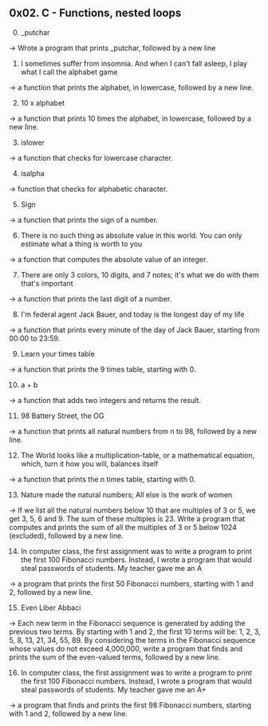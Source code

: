 ## 0x02. C - Functions, nested loops

0. _putchar

-> Wrote a program that prints _putchar, followed by a new line

1. I sometimes suffer from insomnia. And when I can't fall asleep, I play what I call the alphabet game

-> a function that prints the alphabet, in lowercase, followed by a new line.

2. 10 x alphabet

-> a function that prints 10 times the alphabet, in lowercase, followed by a new line.

3. islower

-> a function that checks for lowercase character.

4. isalpha

-> function that checks for alphabetic character.

5. Sign

-> a function that prints the sign of a number.

6. There is no such thing as absolute value in this world. You can only estimate what a thing is worth to you

-> a function that computes the absolute value of an integer.

7. There are only 3 colors, 10 digits, and 7 notes; it's what we do with them that's important

-> a function that prints the last digit of a number.

8. I'm federal agent Jack Bauer, and today is the longest day of my life

-> a function that prints every minute of the day of Jack Bauer, starting from 00:00 to 23:59.

9. Learn your times table

-> a function that prints the 9 times table, starting with 0.

10. a + b

-> a function that adds two integers and returns the result.

11. 98 Battery Street, the OG

-> a function that prints all natural numbers from n to 98, followed by a new line.

12. The World looks like a multiplication-table, or a mathematical equation, which, turn it how you will, balances itself

-> a function that prints the n times table, starting with 0.

13. Nature made the natural numbers; All else is the work of women

-> If we list all the natural numbers below 10 that are multiples of 3 or 5, we get 3, 5, 6 and 9. The sum of these multiples is 23. Write a program that computes and prints the sum of all the multiples of 3 or 5 below 1024 (excluded), followed by a new line.

14. In computer class, the first assignment was to write a program to print the first 100 Fibonacci numbers. Instead, I wrote a program that would steal passwords of students. My teacher gave me an A

-> a program that prints the first 50 Fibonacci numbers, starting with 1 and 2, followed by a new line.

15. Even Liber Abbaci

-> Each new term in the Fibonacci sequence is generated by adding the previous two terms. By starting with 1 and 2, the first 10 terms will be: 1, 2, 3, 5, 8, 13, 21, 34, 55, 89. By considering the terms in the Fibonacci sequence whose values do not exceed 4,000,000, write a program that finds and prints the sum of the even-valued terms, followed by a new line.

16. In computer class, the first assignment was to write a program to print the first 100 Fibonacci numbers. Instead, I wrote a program that would steal passwords of students. My teacher gave me an A+

-> a program that finds and prints the first 98 Fibonacci numbers, starting with 1 and 2, followed by a new line.

